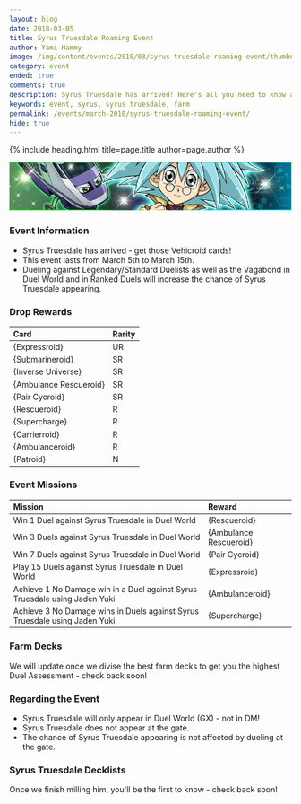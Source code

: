 ```yaml
---
layout: blog
date: 2018-03-05
title: Syrus Truesdale Roaming Event
author: Yami Hammy
image: /img/content/events/2018/03/syrus-truesdale-roaming-event/thumbnail.png
category: event
ended: true
comments: true
description: Syrus Truesdale has arrived! Here's all you need to know about the event and the best ways to farm him - get those Vehicroid cards!  
keywords: event, syrus, syrus truesdale, farm
permalink: /events/march-2018/syrus-truesdale-roaming-event/
hide: true
---
```


{% include heading.html title=page.title author=page.author %}

![Banner](/img/content/events/2018/03/syrus-truesdale-roaming-event/banner.png)

<!---[slider](/img/content/events/2018/03/syrus-truesdale-roaming-event/slider.jpg)-->

### Event Information 
- Syrus Truesdale has arrived - get those Vehicroid cards! 
- This event lasts from March 5th to March 15th.
- Dueling against Legendary/Standard Duelists as well as the Vagabond in Duel World and in Ranked Duels will increase the chance of Syrus Truesdale appearing.

### Drop Rewards
| Card | Rarity | 
|:--|:--|
| {Expressroid} | UR |
| {Submarineroid} | SR |
| {Inverse Universe} | SR |
| {Ambulance Rescueroid} | SR |
| {Pair Cycroid} | SR |
| {Rescueroid} | R |
| {Supercharge} | R |
| {Carrierroid} | R |  
| {Ambulanceroid} | R |  
| {Patroid} | N | 

### Event Missions 
| Mission | Reward | 
|:--|:--|
| Win 1 Duel against Syrus Truesdale in Duel World | {Rescueroid} |
| Win 3 Duels against Syrus Truesdale in Duel World | {Ambulance Rescueroid} |
| Win 7 Duels against Syrus Truesdale in Duel World | {Pair Cycroid} |
| Play 15 Duels against Syrus Truesdale in Duel World | {Expressroid} |
| Achieve 1 No Damage win in a Duel against Syrus Truesdale using Jaden Yuki | {Ambulanceroid} |
| Achieve 3 No Damage wins in Duels against Syrus Truesdale using Jaden Yuki | {Supercharge} |

### Farm Decks
We will update once we divise the best farm decks to get you the highest Duel Assessment - check back soon!

### Regarding the Event
- Syrus Truesdale will only appear in Duel World (GX) - not in DM!
- Syrus Truesdale does not appear at the gate.
- The chance of Syrus Truesdale appearing is not affected by dueling at the gate.

### Syrus Truesdale Decklists
Once we finish milling him, you'll be the first to know - check back soon!